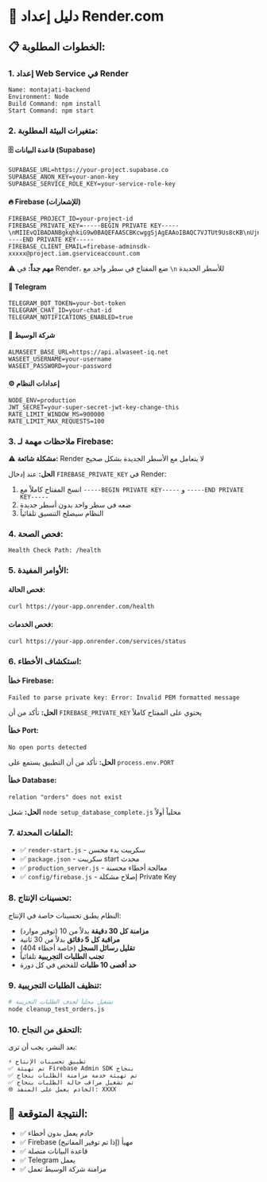 # 🚀 دليل إعداد Render.com

## 📋 الخطوات المطلوبة:

### 1. **إعداد Web Service في Render**
```
Name: montajati-backend
Environment: Node
Build Command: npm install
Start Command: npm start
```

### 2. **متغيرات البيئة المطلوبة:**

#### 🗄️ **قاعدة البيانات (Supabase)**
```
SUPABASE_URL=https://your-project.supabase.co
SUPABASE_ANON_KEY=your-anon-key
SUPABASE_SERVICE_ROLE_KEY=your-service-role-key
```

#### 🔥 **Firebase (للإشعارات)**
```
FIREBASE_PROJECT_ID=your-project-id
FIREBASE_PRIVATE_KEY=-----BEGIN PRIVATE KEY-----\nMIIEvQIBADANBgkqhkiG9w0BAQEFAASCBKcwggSjAgEAAoIBAQC7VJTUt9Us8cKB\nUjnv3DaQxWjIbIVW+LLllCdxtTTnvLN4WTAN+2SjSFAiTpgHVgGSjx2x61L/P0qH\nJdlHjmHcCcRqRGK42jXn2C1y3Rm2D8YjQBNWVKQHcuQRHjIqjSKO7zxpyQb1+joH\nAoGBAMmjx4nJmxDhGjKU8IWukR+N9rSi6l0r2nqF8unKjVBcVioHpLEcHLiJqNjI\n-----END PRIVATE KEY-----
FIREBASE_CLIENT_EMAIL=firebase-adminsdk-xxxxx@project.iam.gserviceaccount.com
```

**⚠️ مهم جداً:** في Render، ضع المفتاح في سطر واحد مع `\n` للأسطر الجديدة

#### 📱 **Telegram**
```
TELEGRAM_BOT_TOKEN=your-bot-token
TELEGRAM_CHAT_ID=your-chat-id
TELEGRAM_NOTIFICATIONS_ENABLED=true
```

#### 🚚 **شركة الوسيط**
```
ALMASEET_BASE_URL=https://api.alwaseet-iq.net
WASEET_USERNAME=your-username
WASEET_PASSWORD=your-password
```

#### ⚙️ **إعدادات النظام**
```
NODE_ENV=production
JWT_SECRET=your-super-secret-jwt-key-change-this
RATE_LIMIT_WINDOW_MS=900000
RATE_LIMIT_MAX_REQUESTS=100
```

### 3. **ملاحظات مهمة لـ Firebase:**

⚠️ **مشكلة شائعة:** Render لا يتعامل مع الأسطر الجديدة بشكل صحيح

**الحل:** عند إدخال `FIREBASE_PRIVATE_KEY` في Render:
1. انسخ المفتاح كاملاً مع `-----BEGIN PRIVATE KEY-----` و `-----END PRIVATE KEY-----`
2. ضعه في سطر واحد بدون أسطر جديدة
3. النظام سيصلح التنسيق تلقائياً

### 4. **فحص الصحة:**
```
Health Check Path: /health
```

### 5. **الأوامر المفيدة:**

#### **فحص الحالة:**
```bash
curl https://your-app.onrender.com/health
```

#### **فحص الخدمات:**
```bash
curl https://your-app.onrender.com/services/status
```

### 6. **استكشاف الأخطاء:**

#### **خطأ Firebase:**
```
Failed to parse private key: Error: Invalid PEM formatted message
```
**الحل:** تأكد من أن `FIREBASE_PRIVATE_KEY` يحتوي على المفتاح كاملاً

#### **خطأ Port:**
```
No open ports detected
```
**الحل:** تأكد من أن التطبيق يستمع على `process.env.PORT`

#### **خطأ Database:**
```
relation "orders" does not exist
```
**الحل:** شغل `node setup_database_complete.js` محلياً أولاً

### 7. **الملفات المحدثة:**
- ✅ `render-start.js` - سكريبت بدء محسن
- ✅ `package.json` - سكريبت start محدث
- ✅ `production_server.js` - معالجة أخطاء محسنة
- ✅ `config/firebase.js` - إصلاح مشكلة Private Key

### 8. **تحسينات الإنتاج:**
النظام يطبق تحسينات خاصة في الإنتاج:
- **مزامنة كل 30 دقيقة** بدلاً من 10 (توفير موارد)
- **مراقبة كل 5 دقائق** بدلاً من 30 ثانية
- **تقليل رسائل السجل** (خاصة أخطاء 404)
- **تجنب الطلبات التجريبية** تلقائياً
- **حد أقصى 10 طلبات** للفحص في كل دورة

### 9. **تنظيف الطلبات التجريبية:**
```bash
# تشغيل محلياً لحذف الطلبات التجريبية
node cleanup_test_orders.js
```

### 10. **التحقق من النجاح:**
بعد النشر، يجب أن ترى:
```
⚡ تطبيق تحسينات الإنتاج
✅ تم تهيئة Firebase Admin SDK بنجاح
✅ تم تهيئة خدمة مزامنة الطلبات بنجاح
✅ تم تشغيل مراقب حالة الطلبات بنجاح
🌐 الخادم يعمل على المنفذ: XXXX
```

## 🎯 **النتيجة المتوقعة:**
- ✅ خادم يعمل بدون أخطاء
- ✅ Firebase مهيأ (إذا تم توفير المفاتيح)
- ✅ قاعدة البيانات متصلة
- ✅ Telegram يعمل
- ✅ مزامنة شركة الوسيط تعمل
